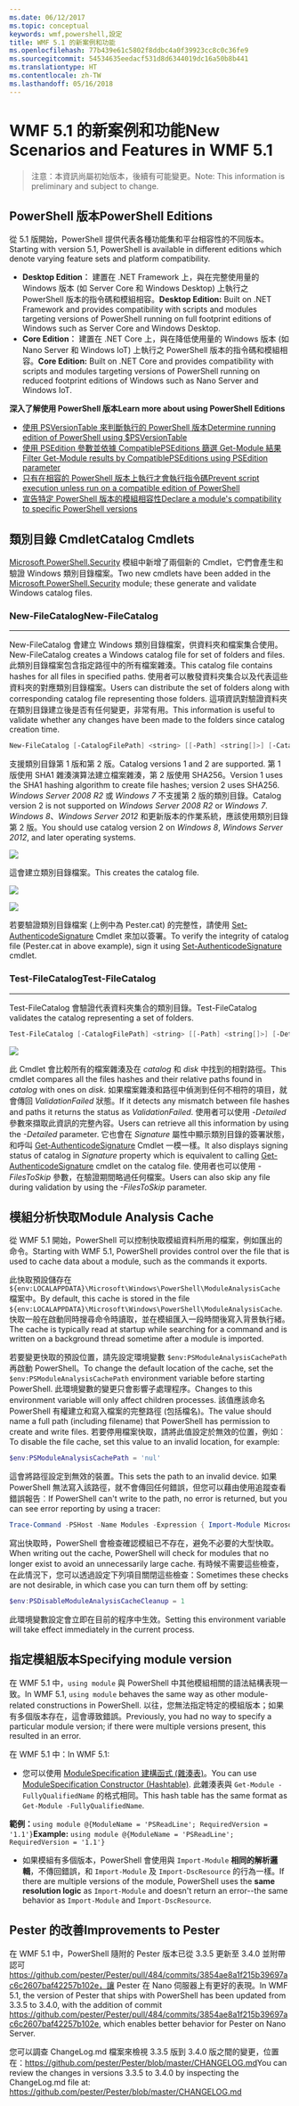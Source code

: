 ```yaml
---
ms.date: 06/12/2017
ms.topic: conceptual
keywords: wmf,powershell,設定
title: WMF 5.1 的新案例和功能
ms.openlocfilehash: 77b439e61c5802f8ddbc4a0f39923cc8c0c36fe9
ms.sourcegitcommit: 54534635eedacf531d8d6344019dc16a50b8b441
ms.translationtype: HT
ms.contentlocale: zh-TW
ms.lasthandoff: 05/16/2018
---
```

# <a name="new-scenarios-and-features-in-wmf-51"></a><span data-ttu-id="ea2fc-103">WMF 5.1 的新案例和功能</span><span class="sxs-lookup"><span data-stu-id="ea2fc-103">New Scenarios and Features in WMF 5.1</span></span>

> <span data-ttu-id="ea2fc-104">注意：本資訊尚屬初始版本，後續有可能變更。</span><span class="sxs-lookup"><span data-stu-id="ea2fc-104">Note: This information is preliminary and subject to change.</span></span>

## <a name="powershell-editions"></a><span data-ttu-id="ea2fc-105">PowerShell 版本</span><span class="sxs-lookup"><span data-stu-id="ea2fc-105">PowerShell Editions</span></span>

<span data-ttu-id="ea2fc-106">從 5.1 版開始，PowerShell 提供代表各種功能集和平台相容性的不同版本。</span><span class="sxs-lookup"><span data-stu-id="ea2fc-106">Starting with version 5.1, PowerShell is available in different editions which denote varying feature sets and platform compatibility.</span></span>

- <span data-ttu-id="ea2fc-107">**Desktop Edition︰** 建置在 .NET Framework 上，與在完整使用量的 Windows 版本 (如 Server Core 和 Windows Desktop) 上執行之 PowerShell 版本的指令碼和模組相容。</span><span class="sxs-lookup"><span data-stu-id="ea2fc-107">**Desktop Edition:** Built on .NET Framework and provides compatibility with scripts and modules targeting versions of PowerShell running on full footprint editions of Windows such as Server Core and Windows Desktop.</span></span>
- <span data-ttu-id="ea2fc-108">**Core Edition︰** 建置在 .NET Core 上，與在降低使用量的 Windows 版本 (如 Nano Server 和 Windows IoT) 上執行之 PowerShell 版本的指令碼和模組相容。</span><span class="sxs-lookup"><span data-stu-id="ea2fc-108">**Core Edition:** Built on .NET Core and provides compatibility with scripts and modules targeting versions of PowerShell running on reduced footprint editions of Windows such as Nano Server and Windows IoT.</span></span>

<span data-ttu-id="ea2fc-109">**深入了解使用 PowerShell 版本**</span><span class="sxs-lookup"><span data-stu-id="ea2fc-109">**Learn more about using PowerShell Editions**</span></span>

- [<span data-ttu-id="ea2fc-110">使用 PSVersionTable 來判斷執行的 PowerShell 版本</span><span class="sxs-lookup"><span data-stu-id="ea2fc-110">Determine running edition of PowerShell using $PSVersionTable</span></span>](/powershell/module/microsoft.powershell.core/about/about_automatic_variables)
- [<span data-ttu-id="ea2fc-111">使用 PSEdition 參數並依據 CompatiblePSEditions 篩選 Get-Module 結果</span><span class="sxs-lookup"><span data-stu-id="ea2fc-111">Filter Get-Module results by CompatiblePSEditions using PSEdition parameter</span></span>](/powershell/module/microsoft.powershell.core/get-module)
- [<span data-ttu-id="ea2fc-112">只有在相容的 PowerShell 版本上執行才會執行指令碼</span><span class="sxs-lookup"><span data-stu-id="ea2fc-112">Prevent script execution unless run on a compatible edition of PowerShell</span></span>](/powershell/gallery/psget/script/scriptwithpseditionsupport)
- [<span data-ttu-id="ea2fc-113">宣告特定 PowerShell 版本的模組相容性</span><span class="sxs-lookup"><span data-stu-id="ea2fc-113">Declare a module's compatibility to specific PowerShell versions</span></span>](/powershell/gallery/psget/module/modulewithpseditionsupport)

## <a name="catalog-cmdlets"></a><span data-ttu-id="ea2fc-114">類別目錄 Cmdlet</span><span class="sxs-lookup"><span data-stu-id="ea2fc-114">Catalog Cmdlets</span></span>

<span data-ttu-id="ea2fc-115">[Microsoft.PowerShell.Security](https://docs.microsoft.com/en-us/powershell/module/microsoft.powershell.security) 模組中新增了兩個新的 Cmdlet，它們會產生和驗證 Windows 類別目錄檔案。</span><span class="sxs-lookup"><span data-stu-id="ea2fc-115">Two new cmdlets have been added in the [Microsoft.PowerShell.Security](https://docs.microsoft.com/en-us/powershell/module/microsoft.powershell.security) module; these generate and validate Windows catalog files.</span></span>

### <a name="new-filecatalog"></a><span data-ttu-id="ea2fc-116">New-FileCatalog</span><span class="sxs-lookup"><span data-stu-id="ea2fc-116">New-FileCatalog</span></span>
--------------------------------

<span data-ttu-id="ea2fc-117">New-FileCatalog 會建立 Windows 類別目錄檔案，供資料夾和檔案集合使用。</span><span class="sxs-lookup"><span data-stu-id="ea2fc-117">New-FileCatalog creates a Windows catalog file for set of folders and files.</span></span>
<span data-ttu-id="ea2fc-118">此類別目錄檔案包含指定路徑中的所有檔案雜湊。</span><span class="sxs-lookup"><span data-stu-id="ea2fc-118">This catalog file contains hashes for all files in specified paths.</span></span>
<span data-ttu-id="ea2fc-119">使用者可以散發資料夾集合以及代表這些資料夾的對應類別目錄檔案。</span><span class="sxs-lookup"><span data-stu-id="ea2fc-119">Users can distribute the set of folders along with corresponding catalog file representing those folders.</span></span>
<span data-ttu-id="ea2fc-120">這項資訊對驗證資料夾在類別目錄建立後是否有任何變更，非常有用。</span><span class="sxs-lookup"><span data-stu-id="ea2fc-120">This information is useful to validate whether any changes have been made to the folders since catalog creation time.</span></span>

```powershell
New-FileCatalog [-CatalogFilePath] <string> [[-Path] <string[]>] [-CatalogVersion <int>] [-WhatIf] [-Confirm] [<CommonParameters>]
```

<span data-ttu-id="ea2fc-121">支援類別目錄第 1 版和第 2 版。</span><span class="sxs-lookup"><span data-stu-id="ea2fc-121">Catalog versions 1 and 2 are supported.</span></span>
<span data-ttu-id="ea2fc-122">第 1 版使用 SHA1 雜湊演算法建立檔案雜湊，第 2 版使用 SHA256。</span><span class="sxs-lookup"><span data-stu-id="ea2fc-122">Version 1 uses the SHA1 hashing algorithm to create file hashes; version 2 uses SHA256.</span></span>
<span data-ttu-id="ea2fc-123">*Windows Server 2008 R2* 或 *Windows 7* 不支援第 2 版的類別目錄。</span><span class="sxs-lookup"><span data-stu-id="ea2fc-123">Catalog version 2 is not supported on *Windows Server 2008 R2* or *Windows 7*.</span></span>
<span data-ttu-id="ea2fc-124">*Windows 8*、*Windows Server 2012* 和更新版本的作業系統，應該使用類別目錄第 2 版。</span><span class="sxs-lookup"><span data-stu-id="ea2fc-124">You should use catalog version 2 on *Windows 8*, *Windows Server 2012*, and later operating systems.</span></span>

![](../images/NewFileCatalog.jpg)

<span data-ttu-id="ea2fc-125">這會建立類別目錄檔案。</span><span class="sxs-lookup"><span data-stu-id="ea2fc-125">This creates the catalog file.</span></span>

![](../images/CatalogFile1.jpg)

![](../images/CatalogFile2.jpg)

<span data-ttu-id="ea2fc-126">若要驗證類別目錄檔案 (上例中為 Pester.cat) 的完整性，請使用 [Set-AuthenticodeSignature](https://technet.microsoft.com/library/hh849819.aspx) Cmdlet 來加以簽署。</span><span class="sxs-lookup"><span data-stu-id="ea2fc-126">To verify the integrity of catalog file (Pester.cat in above example), sign it using [Set-AuthenticodeSignature](https://technet.microsoft.com/library/hh849819.aspx) cmdlet.</span></span>

### <a name="test-filecatalog"></a><span data-ttu-id="ea2fc-127">Test-FileCatalog</span><span class="sxs-lookup"><span data-stu-id="ea2fc-127">Test-FileCatalog</span></span>
--------------------------------

<span data-ttu-id="ea2fc-128">Test-FileCatalog 會驗證代表資料夾集合的類別目錄。</span><span class="sxs-lookup"><span data-stu-id="ea2fc-128">Test-FileCatalog validates the catalog representing a set of folders.</span></span>

```powershell
Test-FileCatalog [-CatalogFilePath] <string> [[-Path] <string[]>] [-Detailed] [-FilesToSkip <string[]>] [-WhatIf] [-Confirm] [<CommonParameters>]
```

![](../images/TestFileCatalog.jpg)

<span data-ttu-id="ea2fc-129">此 Cmdlet 會比較所有的檔案雜湊及在 *catalog* 和 *disk* 中找到的相對路徑。</span><span class="sxs-lookup"><span data-stu-id="ea2fc-129">This cmdlet compares all the files hashes and their relative paths found in *catalog* with ones on *disk*.</span></span>
<span data-ttu-id="ea2fc-130">如果檔案雜湊和路徑中偵測到任何不相符的項目，就會傳回 *ValidationFailed* 狀態。</span><span class="sxs-lookup"><span data-stu-id="ea2fc-130">If it detects any mismatch between file hashes and paths it returns the status as *ValidationFailed*.</span></span>
<span data-ttu-id="ea2fc-131">使用者可以使用 *-Detailed* 參數來擷取此資訊的完整內容。</span><span class="sxs-lookup"><span data-stu-id="ea2fc-131">Users can retrieve all this information by using the *-Detailed* parameter.</span></span>
<span data-ttu-id="ea2fc-132">它也會在 *Signature* 屬性中顯示類別目錄的簽署狀態，和呼叫 [Get-AuthenticodeSignature](https://technet.microsoft.com/library/hh849805.aspx) Cmdlet 一模一樣。</span><span class="sxs-lookup"><span data-stu-id="ea2fc-132">It also displays signing status of catalog in *Signature* property which is equivalent to calling [Get-AuthenticodeSignature](https://technet.microsoft.com/library/hh849805.aspx) cmdlet on the catalog file.</span></span>
<span data-ttu-id="ea2fc-133">使用者也可以使用 *-FilesToSkip* 參數，在驗證期間略過任何檔案。</span><span class="sxs-lookup"><span data-stu-id="ea2fc-133">Users can also skip any file during validation by using the *-FilesToSkip* parameter.</span></span>

## <a name="module-analysis-cache"></a><span data-ttu-id="ea2fc-134">模組分析快取</span><span class="sxs-lookup"><span data-stu-id="ea2fc-134">Module Analysis Cache</span></span>

<span data-ttu-id="ea2fc-135">從 WMF 5.1 開始，PowerShell 可以控制快取模組資料所用的檔案，例如匯出的命令。</span><span class="sxs-lookup"><span data-stu-id="ea2fc-135">Starting with WMF 5.1, PowerShell provides control over the file that is used to cache data about a module, such as the commands it exports.</span></span>

<span data-ttu-id="ea2fc-136">此快取預設儲存在 `${env:LOCALAPPDATA}\Microsoft\Windows\PowerShell\ModuleAnalysisCache` 檔案中。</span><span class="sxs-lookup"><span data-stu-id="ea2fc-136">By default, this cache is stored in the file `${env:LOCALAPPDATA}\Microsoft\Windows\PowerShell\ModuleAnalysisCache`.</span></span>
<span data-ttu-id="ea2fc-137">快取一般在啟動同時搜尋命令時讀取，並在模組匯入一段時間後寫入背景執行緒。</span><span class="sxs-lookup"><span data-stu-id="ea2fc-137">The cache is typically read at startup while searching for a command and is written on a background thread sometime after a module is imported.</span></span>

<span data-ttu-id="ea2fc-138">若要變更快取的預設位置，請先設定環境變數 `$env:PSModuleAnalysisCachePath` 再啟動 PowerShell。</span><span class="sxs-lookup"><span data-stu-id="ea2fc-138">To change the default location of the cache, set the `$env:PSModuleAnalysisCachePath` environment variable before starting PowerShell.</span></span>
<span data-ttu-id="ea2fc-139">此環境變數的變更只會影響子處理程序。</span><span class="sxs-lookup"><span data-stu-id="ea2fc-139">Changes to this environment variable will only affect children processes.</span></span>
<span data-ttu-id="ea2fc-140">該值應該命名 PowerShell 有權建立和寫入檔案的完整路徑 (包括檔名)。</span><span class="sxs-lookup"><span data-stu-id="ea2fc-140">The value should name a full path (including filename) that PowerShell has permission to create and write files.</span></span>
<span data-ttu-id="ea2fc-141">若要停用檔案快取，請將此值設定於無效的位置，例如︰</span><span class="sxs-lookup"><span data-stu-id="ea2fc-141">To disable the file cache, set this value to an invalid location, for example:</span></span>

```powershell
$env:PSModuleAnalysisCachePath = 'nul'
```

<span data-ttu-id="ea2fc-142">這會將路徑設定到無效的裝置。</span><span class="sxs-lookup"><span data-stu-id="ea2fc-142">This sets the path to an invalid device.</span></span>
<span data-ttu-id="ea2fc-143">如果 PowerShell 無法寫入該路徑，就不會傳回任何錯誤，但您可以藉由使用追蹤查看錯誤報告︰</span><span class="sxs-lookup"><span data-stu-id="ea2fc-143">If PowerShell can't write to the path, no error is returned, but you can see error reporting by using a tracer:</span></span>

```powershell
Trace-Command -PSHost -Name Modules -Expression { Import-Module Microsoft.PowerShell.Management -Force }
```

<span data-ttu-id="ea2fc-144">寫出快取時，PowerShell 會檢查確認模組已不存在，避免不必要的大型快取。</span><span class="sxs-lookup"><span data-stu-id="ea2fc-144">When writing out the cache, PowerShell will check for modules that no longer exist to avoid an unnecessarily large cache.</span></span>
<span data-ttu-id="ea2fc-145">有時候不需要這些檢查，在此情況下，您可以透過設定下列項目關閉這些檢查：</span><span class="sxs-lookup"><span data-stu-id="ea2fc-145">Sometimes these checks are not desirable, in which case you can turn them off by setting:</span></span>

```powershell
$env:PSDisableModuleAnalysisCacheCleanup = 1
```

<span data-ttu-id="ea2fc-146">此環境變數設定會立即在目前的程序中生效。</span><span class="sxs-lookup"><span data-stu-id="ea2fc-146">Setting this environment variable will take effect immediately in the current process.</span></span>

## <a name="specifying-module-version"></a><span data-ttu-id="ea2fc-147">指定模組版本</span><span class="sxs-lookup"><span data-stu-id="ea2fc-147">Specifying module version</span></span>

<span data-ttu-id="ea2fc-148">在 WMF 5.1 中，`using module` 與 PowerShell 中其他模組相關的語法結構表現一致。</span><span class="sxs-lookup"><span data-stu-id="ea2fc-148">In WMF 5.1, `using module` behaves the same way as other module-related constructions in PowerShell.</span></span>
<span data-ttu-id="ea2fc-149">以往，您無法指定特定的模組版本；如果有多個版本存在，這會導致錯誤。</span><span class="sxs-lookup"><span data-stu-id="ea2fc-149">Previously, you had no way to specify a particular module version; if there were multiple versions present, this resulted in an error.</span></span>

<span data-ttu-id="ea2fc-150">在 WMF 5.1 中：</span><span class="sxs-lookup"><span data-stu-id="ea2fc-150">In WMF 5.1:</span></span>

- <span data-ttu-id="ea2fc-151">您可以使用 [ModuleSpecification 建構函式 (雜湊表)](https://msdn.microsoft.com/library/jj136290)。</span><span class="sxs-lookup"><span data-stu-id="ea2fc-151">You can use [ModuleSpecification Constructor (Hashtable)](https://msdn.microsoft.com/library/jj136290).</span></span>
<span data-ttu-id="ea2fc-152">此雜湊表與 `Get-Module -FullyQualifiedName` 的格式相同。</span><span class="sxs-lookup"><span data-stu-id="ea2fc-152">This hash table has the same format as `Get-Module -FullyQualifiedName`.</span></span>

<span data-ttu-id="ea2fc-153">**範例：**`using module @{ModuleName = 'PSReadLine'; RequiredVersion = '1.1'}`</span><span class="sxs-lookup"><span data-stu-id="ea2fc-153">**Example:** `using module @{ModuleName = 'PSReadLine'; RequiredVersion = '1.1'}`</span></span>

- <span data-ttu-id="ea2fc-154">如果模組有多個版本，PowerShell 會使用與 `Import-Module` **相同的解析邏輯**，不傳回錯誤，和 `Import-Module` 及 `Import-DscResource` 的行為一樣。</span><span class="sxs-lookup"><span data-stu-id="ea2fc-154">If there are multiple versions of the module, PowerShell uses the **same resolution logic** as `Import-Module` and doesn't return an error--the same behavior as `Import-Module` and `Import-DscResource`.</span></span>

## <a name="improvements-to-pester"></a><span data-ttu-id="ea2fc-155">Pester 的改善</span><span class="sxs-lookup"><span data-stu-id="ea2fc-155">Improvements to Pester</span></span>

<span data-ttu-id="ea2fc-156">在 WMF 5.1 中，PowerShell 隨附的 Pester 版本已從 3.3.5 更新至 3.4.0 並附帶認可 https://github.com/pester/Pester/pull/484/commits/3854ae8a1f215b39697ac6c2607baf42257b102e，讓 Pester 在 Nano 伺服器上有更好的表現。</span><span class="sxs-lookup"><span data-stu-id="ea2fc-156">In WMF 5.1, the version of Pester that ships with PowerShell has been updated from 3.3.5 to 3.4.0, with the addition of commit https://github.com/pester/Pester/pull/484/commits/3854ae8a1f215b39697ac6c2607baf42257b102e, which enables better behavior for Pester on Nano Server.</span></span>

<span data-ttu-id="ea2fc-157">您可以調查 ChangeLog.md 檔案來檢視 3.3.5 版到 3.4.0 版之間的變更，位置在：https://github.com/pester/Pester/blob/master/CHANGELOG.md</span><span class="sxs-lookup"><span data-stu-id="ea2fc-157">You can review the changes in versions 3.3.5 to 3.4.0 by inspecting the ChangeLog.md file at: https://github.com/pester/Pester/blob/master/CHANGELOG.md</span></span>
